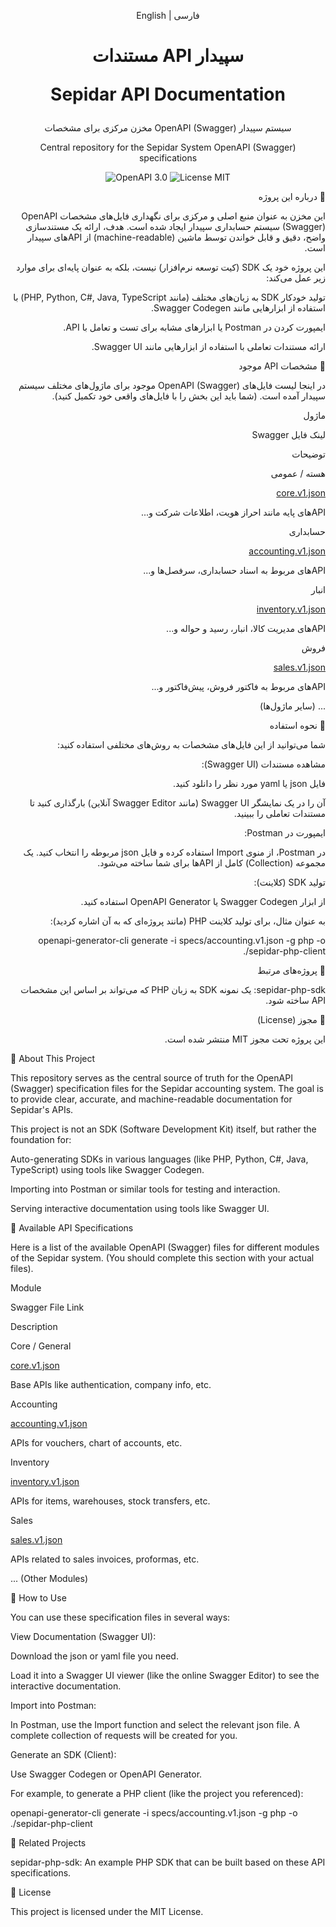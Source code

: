 <!--

README دوزبانه (فارسی / انگلیسی)

-->

<div align="center">

<!-- لینک‌های جابجایی زبان -->

English | فارسی

<!-- عنوان پروژه -->

<h1>
مستندات API سپیدار





Sepidar API Documentation
</h1>

<!-- توضیحات کوتاه -->

<p>
مخزن مرکزی برای مشخصات OpenAPI (Swagger) سیستم سپیدار
</p>
<p>
Central repository for the Sepidar System OpenAPI (Swagger) specifications
</p>

<!-- بج‌های دلخواه - می‌توانید آدرس‌ها را بعداً تکمیل کنید -->

<p>
<img src="https://img.shields.io/badge/OpenAPI-3.0-blue.svg?style=flat-square" alt="OpenAPI 3.0">
<img src="https://img.shields.io/badge/License-MIT-green.svg?style=flat-square" alt="License MIT">
<!-- <img src="https://img.shields.io/github/last-commit/your-username/your-repo?style=flat-square" alt="Last Commit"> -->
</p>

</div>

<!--

نسخه فارسی

-->

<a name="persian-version"></a>

<div dir="rtl">

🎯 درباره این پروژه

این مخزن به عنوان منبع اصلی و مرکزی برای نگهداری فایل‌های مشخصات OpenAPI (Swagger) سیستم حسابداری سپیدار ایجاد شده است. هدف، ارائه یک مستندسازی واضح، دقیق و قابل خواندن توسط ماشین (machine-readable) از APIهای سپیدار است.

این پروژه خود یک SDK (کیت توسعه نرم‌افزار) نیست، بلکه به عنوان پایه‌ای برای موارد زیر عمل می‌کند:

تولید خودکار SDK به زبان‌های مختلف (مانند PHP, Python, C#, Java, TypeScript) با استفاده از ابزارهایی مانند Swagger Codegen.

ایمپورت کردن در Postman یا ابزارهای مشابه برای تست و تعامل با API.

ارائه مستندات تعاملی با استفاده از ابزارهایی مانند Swagger UI.

📁 مشخصات API موجود

در اینجا لیست فایل‌های OpenAPI (Swagger) موجود برای ماژول‌های مختلف سیستم سپیدار آمده است. (شما باید این بخش را با فایل‌های واقعی خود تکمیل کنید).

ماژول

لینک فایل Swagger

توضیحات

هسته / عمومی

[core.v1.json](specs/core.v1.json)

APIهای پایه مانند احراز هویت، اطلاعات شرکت و...

حسابداری

[accounting.v1.json](specs/accounting.v1.json)

APIهای مربوط به اسناد حسابداری، سرفصل‌ها و...

انبار

[inventory.v1.json](specs/inventory.v1.json)

APIهای مدیریت کالا، انبار، رسید و حواله و...

فروش

[sales.v1.json](specs/sales.v1.json)

APIهای مربوط به فاکتور فروش، پیش‌فاکتور و...

... (سایر ماژول‌ها)





🚀 نحوه استفاده

شما می‌توانید از این فایل‌های مشخصات به روش‌های مختلفی استفاده کنید:

مشاهده مستندات (Swagger UI):

فایل json یا yaml مورد نظر را دانلود کنید.

آن را در یک نمایشگر Swagger UI (مانند Swagger Editor آنلاین) بارگذاری کنید تا مستندات تعاملی را ببینید.

ایمپورت در Postman:

در Postman، از منوی Import استفاده کرده و فایل json مربوطه را انتخاب کنید. یک مجموعه (Collection) کامل از APIها برای شما ساخته می‌شود.

تولید SDK (کلاینت):

از ابزار Swagger Codegen یا OpenAPI Generator استفاده کنید.

به عنوان مثال، برای تولید کلاینت PHP (مانند پروژه‌ای که به آن اشاره کردید):

openapi-generator-cli generate -i specs/accounting.v1.json -g php -o ./sepidar-php-client


🤝 پروژه‌های مرتبط

sepidar-php-sdk: یک نمونه SDK به زبان PHP که می‌تواند بر اساس این مشخصات API ساخته شود.

📜 مجوز (License)

این پروژه تحت مجوز MIT منتشر شده است.

</div>

<!--

English Version

-->

<a name="english-version"></a>

<div dir="ltr">

🎯 About This Project

This repository serves as the central source of truth for the OpenAPI (Swagger) specification files for the Sepidar accounting system. The goal is to provide clear, accurate, and machine-readable documentation for Sepidar's APIs.

This project is not an SDK (Software Development Kit) itself, but rather the foundation for:

Auto-generating SDKs in various languages (like PHP, Python, C#, Java, TypeScript) using tools like Swagger Codegen.

Importing into Postman or similar tools for testing and interaction.

Serving interactive documentation using tools like Swagger UI.

📁 Available API Specifications

Here is a list of the available OpenAPI (Swagger) files for different modules of the Sepidar system. (You should complete this section with your actual files).

Module

Swagger File Link

Description

Core / General

[core.v1.json](specs/core.v1.json)

Base APIs like authentication, company info, etc.

Accounting

[accounting.v1.json](specs/accounting.v1.json)

APIs for vouchers, chart of accounts, etc.

Inventory

[inventory.v1.json](specs/inventory.v1.json)

APIs for items, warehouses, stock transfers, etc.

Sales

[sales.v1.json](specs/sales.v1.json)

APIs related to sales invoices, proformas, etc.

... (Other Modules)





🚀 How to Use

You can use these specification files in several ways:

View Documentation (Swagger UI):

Download the json or yaml file you need.

Load it into a Swagger UI viewer (like the online Swagger Editor) to see the interactive documentation.

Import into Postman:

In Postman, use the Import function and select the relevant json file. A complete collection of requests will be created for you.

Generate an SDK (Client):

Use Swagger Codegen or OpenAPI Generator.

For example, to generate a PHP client (like the project you referenced):

openapi-generator-cli generate -i specs/accounting.v1.json -g php -o ./sepidar-php-client


🤝 Related Projects

sepidar-php-sdk: An example PHP SDK that can be built based on these API specifications.

📜 License

This project is licensed under the MIT License.

</div>
